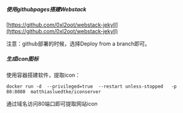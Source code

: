 





##### 使用githubpages搭建Webstack

[https://github.com/0xl2oot/webstack-jekyll](https://github.com/0xl2oot/webstack-jekyll)

注意：github部署的时候，选择Deploy from a branch即可。

##### 生成icon图标

使用容器搭建软件，提取icon：

```
docker run -d  --privileged=true  --restart unless-stopped   -p 80:8080  matthiasluedtke/iconserver
```

通过域名访问80端口即可提取网站icon